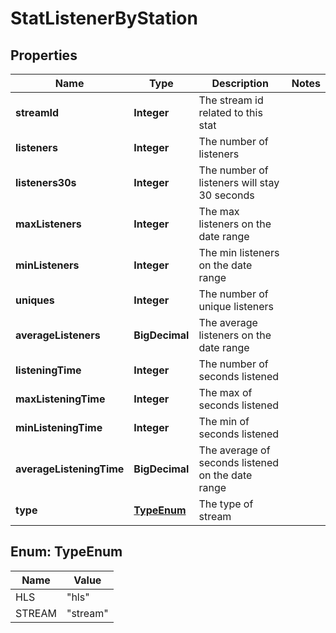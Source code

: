 

# StatListenerByStation


## Properties

| Name | Type | Description | Notes |
|------------ | ------------- | ------------- | -------------|
|**streamId** | **Integer** | The stream id related to this stat |  |
|**listeners** | **Integer** | The number of listeners |  |
|**listeners30s** | **Integer** | The number of listeners will stay 30 seconds |  |
|**maxListeners** | **Integer** | The max listeners on the date range |  |
|**minListeners** | **Integer** | The min listeners on the date range |  |
|**uniques** | **Integer** | The number of unique listeners |  |
|**averageListeners** | **BigDecimal** | The average listeners on the date range |  |
|**listeningTime** | **Integer** | The number of seconds listened |  |
|**maxListeningTime** | **Integer** | The max of seconds listened |  |
|**minListeningTime** | **Integer** | The min of seconds listened |  |
|**averageListeningTime** | **BigDecimal** | The average of seconds listened on the date range |  |
|**type** | [**TypeEnum**](#TypeEnum) | The type of stream |  |



## Enum: TypeEnum

| Name | Value |
|---- | -----|
| HLS | &quot;hls&quot; |
| STREAM | &quot;stream&quot; |



